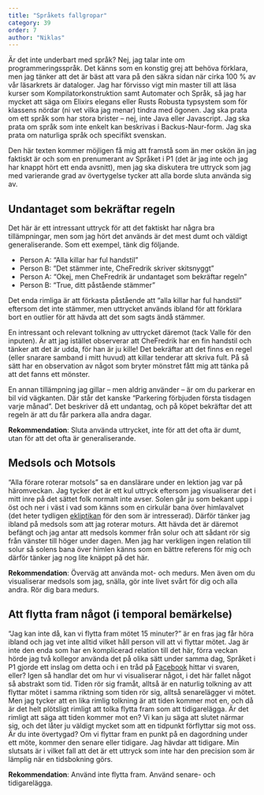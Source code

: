 ```yaml
---
title: "Språkets fallgropar"
category: 39
order: 7
author: "Niklas"
---
```


Är det inte underbart med språk? Nej, jag talar inte om programmeringsspråk. Det känns som en konstig grej att behöva förklara, men jag tänker att det är bäst att vara på den säkra sidan när cirka 100 % av vår läsarkrets är dataloger. Jag har förvisso vigt min master till att läsa kurser som Kompilatorkonstruktion samt Automater och Språk, så jag har mycket att säga om Elixirs elegans eller Rusts Robusta typsystem som för klassens nördar (ni vet vilka jag menar) tindra med ögonen. Jag ska prata om ett språk som har stora brister – nej, inte Java eller Javascript. Jag ska prata om språk som inte enkelt kan beskrivas i Backus-Naur-form. Jag ska prata om naturliga språk och specifikt svenskan.

Den här texten kommer möjligen få mig att framstå som än mer oskön än jag faktiskt är och som en prenumerant av Språket i P1 (det är jag inte och jag har knappt hört ett enda avsnitt), men jag ska diskutera tre uttryck som jag med varierande grad av övertygelse tycker att alla borde sluta använda sig av.

## Undantaget som bekräftar regeln

Det här är ett intressant uttryck för att det faktiskt har några bra tillämpningar, men som jag hört det används är det mest dumt och väldigt generaliserande. Som ett exempel, tänk dig följande.
- Person A: “Alla killar har ful handstil”
- Person B: “Det stämmer inte, CheFredrik skriver skitsnyggt”
- Person A: “Okej, men CheFredrik är undantaget som bekräftar regeln”
- Person B: “True, ditt påstående stämmer”

Det enda rimliga är att förkasta påstående att “alla killar har ful handstil” eftersom det inte stämmer, men uttrycket används ibland för att förklara bort en outlier för att hävda att det som sagts ändå stämmer. 

En intressant och relevant tolkning av uttrycket däremot (tack Valle för den inputen). Är att jag istället observerar att CheFredrik har en fin handstil och tänker att det är udda, för han är ju kille! Det bekräftar att det finns en regel (eller snarare samband i mitt huvud) att killar tenderar att skriva fult. På så sätt har en observation av något som bryter mönstret fått mig att tänka på att det fanns ett mönster.

En annan tillämpning jag gillar – men aldrig använder – är om du parkerar en bil vid vägkanten. Där står det kanske “Parkering förbjuden första tisdagen varje månad”. Det beskriver då ett undantag, och på köpet bekräftar det att regeln är att du får parkera alla andra dagar.

**Rekommendation**: Sluta använda uttrycket, inte för att det ofta är dumt, utan för att det ofta är generaliserande.

## Medsols och Motsols

“Alla förare roterar motsols” sa en danslärare under en lektion jag var på häromveckan. Jag tycker det är ett kul uttryck eftersom jag visualiserar det i mitt inre på det sättet folk normalt inte avser. Solen går ju som bekant upp i öst och ner i väst i vad som känns som en cirkulär bana över himlavalvet (det heter tydligen [ekliptikan](https://sv.wikipedia.org/wiki/Ekliptikan) för den som är intresserad). Därför tänker jag ibland på medsols som att jag roterar moturs. Att hävda det är däremot befängt och jag antar att medsols kommer från solur och att sådant rör sig från vänster till höger under dagen. Men jag har verkligen ingen relation till solur så solens bana över himlen känns som en bättre referens för mig och därför tänker jag nog lite knäppt på det här.

**Rekommendation**: Överväg att använda mot- och medurs. Men även om du visualiserar medsols som jag, snälla, gör inte livet svårt för dig och alla andra. Rör dig bara medurs. 

## Att flytta fram något (i temporal bemärkelse)

“Jag kan inte då, kan vi flytta fram mötet 15 minuter?” är en fras jag får höra ibland och jag vet inte alltid vilket håll person vill att vi flyttar mötet. Jag är inte den enda som har en komplicerad relation till det här, förra veckan hörde jag två kollegor använda det på olika sätt under samma dag, Språket i P1 gjorde ett inslag om detta och i en tråd på [Facebook](https://www.facebook.com/Spraketip1/posts/-vi-m%C3%A5ste-flytta-fram-onsdagens-m%C3%B6te-n%C3%A4r-blir-det-nya-m%C3%B6tet-d%C3%A5-p%C3%A5-tisdag-eller-t/10158189290675512/) hittar vi svaren, eller? Igen så handlar det om hur vi visualiserar något, i det här fallet något så abstrakt som tid. Tiden rör sig framåt, alltså är en naturlig tolkning av att flyttar mötet i samma riktning som tiden rör sig, alltså senarelägger vi mötet. Men jag tycker att en lika rimlig tolkning är att tiden kommer mot en, och då är det helt plötsligt rimligt att tolka flytta fram som att tidigarelägga. Är det rimligt att säga att tiden kommer mot en? Vi kan ju säga att slutet närmar sig, och det låter ju väldigt mycket som att en tidpunkt förflyttar sig mot oss. Är du inte övertygad? Om vi flyttar fram en punkt på en dagordning under ett möte, kommer den senare eller tidigare. Jag hävdar att tidigare. Min slutsats är i vilket fall att det är ett uttryck som inte har den precision som är lämplig när en tidsbokning görs. 

**Rekommendation**: Använd inte flytta fram. Använd senare- och tidigarelägga.

